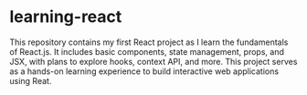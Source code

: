 # learning-react
This repository contains my first React project as I learn the fundamentals of React.js. It includes basic components, state management, props, and JSX, with plans to explore hooks, context API, and more. This project serves as a hands-on learning experience to build interactive web applications using Reat.
